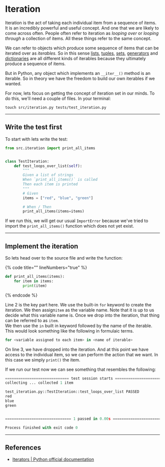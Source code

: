 # Iteration

Iteration is the act of taking each individual item from a sequence of items. It is an incredibly powerful and useful concept. And one that we are likely to come across often. People often refer to iteration as _looping over_ or _looping through_ a collection of items. All these things refer to the same concept.

We can refer to objects which produce some sequence of items that can be iterated over as _iterables._ So in this sense [lists](lists.md), [tuples](tuples.md), [sets](sets.md), [generators](generators.md) and [dictionaries](dictionaries.md) are all different kinds of iterables because they ultimately produce a sequence of items.

But in Python, any object which implements an `__iter__()` method is an iterable. So in theory we have the freedom to build our own iterables if we wanted.

For now, lets focus on getting the concept of iteration set in our minds. To do this, we'll need a couple of files. In your terminal:

```
touch src/iteration.py tests/test_iteration.py
```

***

## Write the test first

To start with lets write the test:

```python
from src.iteration import print_all_items


class TestIteration:
    def test_loops_over_list(self):
        """
        Given a list of strings
        When `print_all_items()` is called
        Then each item is printed
        """
        # Given
        items = ["red", "blue", "green"]

        # When / Then
        print_all_items(items=items)
```

If we run this, we will get our usual `ImportError` because we've tried to import the `print_all_items()` function which does not yet exist.

***

## Implement the iteration

So lets head over to the source file and write the function:

{% code title="" lineNumbers="true" %}
```python
def print_all_items(items):
    for item in items:
        print(item)
```
{% endcode %}

Line 2 is the key part here. We use the built-in `for` keyword to create the iteration. We then assign`item` as the variable name. Note that it is up to us decide what this variable name is. Once we drop into the iteration, that thing can be referred to as `item`. \
We then use the `in` built in keyword followed by the name of the iterable. This would look something like the following in formulaic terms.

```python
for <variable assigned to each item> in <name of iterable>
```

On line 3, we have dropped into the iteration. And at this point we have access to the individual item, so we can perform the action that we want. In this case we simply `print()` the item.

If we run our test now we can see something that resembles the following:

```python
============================= test session starts ==============================
collecting ... collected 1 item

test_iteration.py::TestIteration::test_loops_over_list PASSED            [100%]
red
blue
green


============================== 1 passed in 0.00s ===============================

Process finished with exit code 0
```

***

## References

* [Iterators | Python official documentation](https://docs.python.org/3/tutorial/classes.html#iterators)

